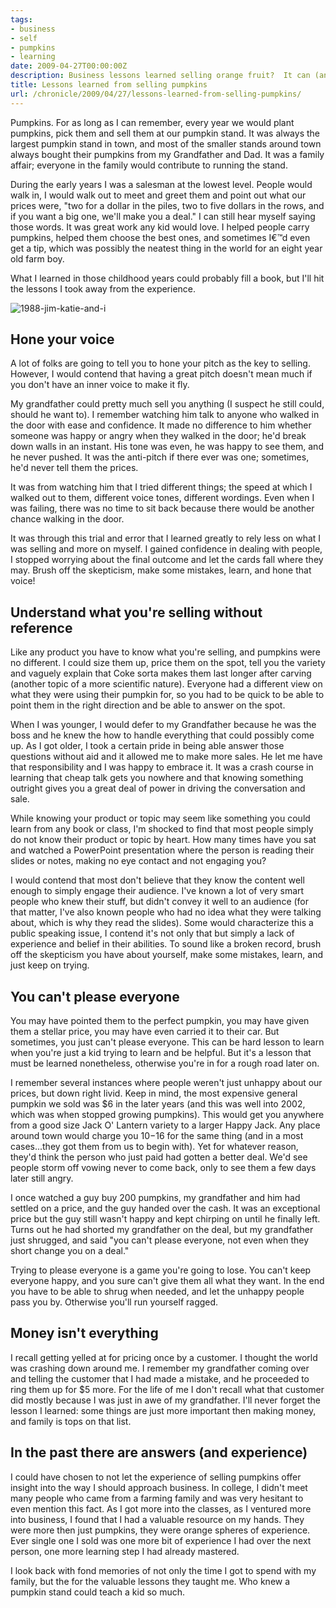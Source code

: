 ```yaml
---
tags:
- business
- self
- pumpkins
- learning
date: 2009-04-27T00:00:00Z
description: Business lessons learned selling orange fruit?  It can (and has) happened.
title: Lessons learned from selling pumpkins
url: /chronicle/2009/04/27/lessons-learned-from-selling-pumpkins/
---
```


Pumpkins. For as long as I can remember, every year we would plant pumpkins, pick them and sell them at our pumpkin stand.  It was always the largest pumpkin stand in town, and most of the smaller stands around town always bought their pumpkins from my Grandfather and Dad.  It was a family affair; everyone in the family would contribute to running the stand.

During the early years I was a salesman at the lowest level.  People would walk in, I would walk out to meet and greet them and point out what our prices were, "two for a dollar in the piles, two to five dollars in the rows, and if you want a big one, we'll make you a deal."  I can still hear myself saying those words.  It was great work any kid would love.  I helped people carry pumpkins, helped them choose the best ones, and sometimes I€™d even get a tip, which was possibly the neatest thing in the world for an eight year old farm boy.

What I learned in those childhood years could probably fill a book, but I'll hit the lessons I took away from the experience.

<img src="https://storage.googleapis.com/jdr-public-imgs/blog-archive/2009/04/1988-jim-katie-and-i.jpg" alt="1988-jim-katie-and-i" />

## Hone your voice
A lot of folks are going to tell you to hone your pitch as the key to selling. However, I would contend that having a great pitch doesn't mean much if you don't have an inner voice to make it fly.

My grandfather could pretty much sell you anything (I suspect he still could, should he want to). I remember watching him talk to anyone who walked in the door with ease and confidence.  It made no difference to him whether someone was happy or angry when they walked in the door; he'd break down walls in an instant. His tone was even, he was happy to see them, and he never pushed. It was the anti-pitch if there ever was one; sometimes, he'd never tell them the prices.

It was from watching him that I tried different things; the speed at which I walked out to them, different voice tones, different wordings. Even when I was failing, there was no time to sit back because there would be another chance walking in the door.

It was through this trial and error that I learned greatly to rely less on what I was selling and more on myself.  I gained confidence in dealing with people, I stopped worrying about the final outcome and let the cards fall where they may. Brush off the skepticism, make some mistakes, learn, and hone that voice!

## Understand what you're selling without reference
Like any product you have to know what you're selling, and pumpkins were no different. I could size them up, price them on the spot, tell you the variety and vaguely explain that Coke sorta makes them last longer after carving (another topic of a more scientific nature).  Everyone had a different view on what they were using their pumpkin for, so you had to be quick to be able to point them in the right direction and be able to answer on the spot.

When I was younger, I would defer to my Grandfather because he was the boss and he knew the how to handle everything that could possibly come up.  As I got older, I took a certain pride in being able answer those questions without aid and it allowed me to make more sales.  He let me have that responsibility and I was happy to embrace it.  It was a crash course in learning that cheap talk gets you nowhere and that knowing something outright gives you a great deal of power in driving the conversation and sale.

While knowing your product or topic may seem like something you could learn from any book or class, I'm shocked to find that most people simply do not know their product or topic by heart.  How many times have you sat and watched a PowerPoint presentation where the person is reading their slides or notes, making no eye contact and not engaging you?

I would contend that most don't believe that they know the content well enough to simply engage their audience.  I've known a lot of very smart people who knew their stuff, but didn't convey it well to an audience (for that matter, I've also known people who had no idea what they were talking about, which is why they read the slides).  Some would characterize this a public speaking issue, I contend it's not only that but simply a lack of experience and belief in their abilities.  To sound like a broken record, brush off the skepticism you have about yourself, make some mistakes, learn, and just keep on trying.

## You can't please everyone
You may have pointed them to the perfect pumpkin, you may have given them a stellar price, you may have even carried it to their car.  But sometimes, you just can't please everyone. This can be hard lesson to learn when you're just a kid trying to learn and be helpful. But it's a lesson that must be learned nonetheless, otherwise you're in for a rough road later on.

I remember several instances where people weren't just unhappy about our prices, but down right livid.  Keep in mind, the most expensive general pumpkin we sold was $6 in the later years (and this was well into 2002, which was when stopped growing pumpkins).  This would get you anywhere from a good size Jack O' Lantern variety to a larger Happy Jack. Any place around town would charge you $10-$16 for the same thing (and in a most cases...they got them from us to begin with). Yet for whatever reason, they'd think the person who just paid had gotten a better deal.  We'd see people storm off vowing never to come back, only to see them a few days later still angry.

I once watched a guy buy 200 pumpkins, my grandfather and him had settled on a price, and the guy handed over the cash.  It was an exceptional price but the guy still wasn't happy and kept chirping on until he finally left.  Turns out he had shorted my grandfather on the deal, but my grandfather just shrugged, and said "you can't please everyone, not even when they short change you on a deal."

Trying to please everyone is a game you're going to lose.  You can't keep everyone happy, and you sure can't give them all what they want.  In the end you have to be able to shrug when needed, and let the unhappy people pass you by.  Otherwise you'll run yourself ragged.

## Money isn't everything
I recall getting yelled at for pricing once by a customer.  I thought the world was crashing down around me.  I remember my grandfather coming over and telling the customer that I had made a mistake, and he proceeded to ring them up for $5 more. For the life of me I don't recall what that customer did mostly because I was just in awe of my grandfather. I'll never forget the lesson I learned: some things are just more important then making money, and family is tops on that list.

## In the past there are answers (and experience)
I could have chosen to not let the experience of selling pumpkins offer insight into the way I should approach business. In college, I didn't meet many people who came from a farming family and was very hesitant to even mention this fact. As I got more into the classes, as I ventured more into business, I found that I had a valuable resource on my hands. They were more then just pumpkins, they were orange spheres of experience.  Ever single one I sold was one more bit of experience I had over the next person, one more learning step I had already mastered.

I look back with fond memories of not only the time I got to spend with my family, but the for the valuable lessons they taught me. Who knew a pumpkin stand could teach a kid so much.







